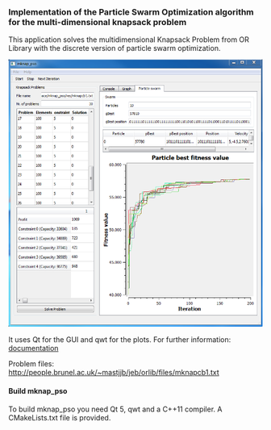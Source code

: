 ### Implementation of the Particle Swarm Optimization algorithm for the multi-dimensional knapsack problem

This application solves the multidimensional Knapsack Problem from OR Library with the discrete version of particle swarm optimization.

![](doc/images/image_main.PNG)


It uses Qt for the GUI and qwt for the plots.
For further information: [documentation](doc/elaboration.tex)

Problem files:  
http://people.brunel.ac.uk/~mastjjb/jeb/orlib/files/mknapcb1.txt

#### Build mknap_pso
To build mknap_pso you need Qt 5, qwt and a C++11 compiler. A CMakeLists.txt file is provided.
